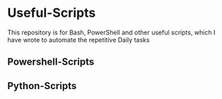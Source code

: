 # Useful-Scripts
This repository is for Bash, PowerShell and other useful scripts, which I have wrote to automate the repetitive Daily tasks


## Powershell-Scripts

## Python-Scripts
